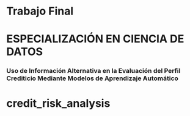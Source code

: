 

# Trabajo Final
# ESPECIALIZACIÓN EN CIENCIA DE DATOS




### Uso de Información Alternativa en la Evaluación del Perfil Crediticio  Mediante Modelos de Aprendizaje Automático
# credit_risk_analysis

